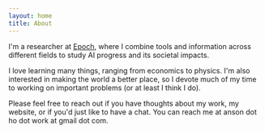 ```yaml
---
layout: home
title: About
---
```


<!-- <img align="right" src="/images/anson-ho.jpg" alt="anson-ho-img"  style="width:31%;border-radius:15%;margin-left:20px;margin-bottom:10px"> -->

I'm a researcher at [Epoch](https://epochai.org/), where I combine tools and information across different fields to study AI progress and its societal impacts. 

I love learning many things, ranging from economics to physics. I'm also interested in making the world a better place, so I devote much of my time to working on important problems (or at least I think I do). 

Please feel free to reach out if you have thoughts about my work, my website, or if you'd just like to have a chat. You can reach me at anson dot ho dot work at gmail dot com.